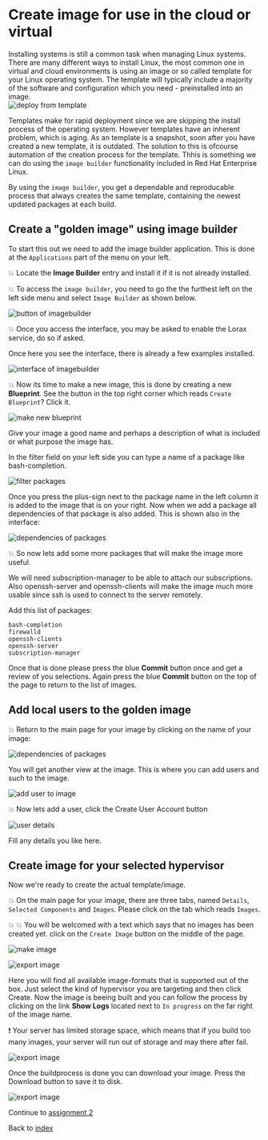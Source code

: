 # Create image for use in the cloud or virtual

Installing systems is still a common task when managing Linux systems. There are many different ways to install Linux, the most common one in virtual and cloud environments is using an image or so called template for your Linux operating system. The template will typically include a majority of the software and configuration which you need - preinstalled into an image.   
![deploy from template](images/vmware_template.jpg)

Templates make for rapid deployment since we are skipping the install process of the operating system. However templates have an inherent problem, which is aging. As an template is a snapshot, soon after you have created a new template, it is outdated. The solution to this is ofcourse automation of the creation process for the template. Thhis is something we can do using the ```image builder``` functionality included in Red Hat Enterprise Linux.

By using the ```image builder```, you get a dependable and reproducable process that always creates the same template, containing the newest updated packages at each build.

## Create a "golden image" using image builder
To start this out we need to add the image builder application. This is done at the ```Applications``` part of the menu on your left.

:boom: Locate the **Image Builder** entry and install it if it is not already installed.

:boom: To access the ```image builder```, you need to go the the furthest left on the left side menu and select ```Image Builder``` as shown below.

![button of imagebuilder](images/lorax.png)

:boom: Once you access the interface, you may be asked to enable the Lorax service, do so if asked.

Once here you see the interface, there is already a few examples installed.

![interface of imagebuilder](images/interface_imagebuilder.png)

:boom: Now its time to make a new image, this is done by creating a new **Blueprint**. See the button in the top right corner which reads  ```Create Blueprint```? Click it.

![make new blueprint](images/interface_newblueprint.png)

Give your image a good name and perhaps a description of what is included or what purpose the image has.

In the filter field on your left side you can type a name of a package like bash-completion.

![filter packages](images/interface_addpackage.png)

Once you press the plus-sign next to the package name in the left column it is added to the image that is on your right. Now when we add a package all dependencies of that package is also added. This is shown also in the interface:

![dependencies of packages](images/interface_dependencies.png)

:boom: So now lets add some more packages that will make the image more useful.

We will need subscription-manager to be able to attach our subscriptions. Also openssh-server and openssh-clients will make the image much more usable since ssh is used to connect to the server remotely.

Add this list of packages:

```
bash-completion
firewalld
openssh-clients
openssh-server
subscription-manager
```
Once that is done please press the blue **Commit** button once and get a review of you selections. Again press the blue **Commit** button on the top of the page to return to the list of images.

## Add local users to the golden image

:boom: Return to the main page for your image by clicking on the name of your image:

![dependencies of packages](images/interface_myimage.png)

You will get another view at the image. This is where you can add users and such to the image.

![add user to image](images/interface_adduserimage.png)

:boom: Now lets add a user, click the Create User Account button

![user details](images/interface_userdetails.png)

Fill any details you like here. 

## Create image for your selected hypervisor

Now we're ready to create the actual template/image. 

:boom: On the main page for your image, there are three tabs, named ```Details```, ```Selected Components``` and ```Images```. Please click on the tab which reads ```Images```.

:boom: :boom: You will be welcomed with a text which says that no images has been created yet. click on the ```Create Image``` button on the middle of the page.

![make image](images/interface_newimage.png)

![export image](images/interface_imageoptions.png)

Here you will find all available image-formats that is supported out of the box. Just select the kind of hypervisor you are targeting and then click Create. Now the image is beeing built and you can follow the process by clicking on the link **Show Logs** located next to ```In progress``` on the far right of the image name.

:exclamation: Your server has limited storage space, which means that if you build too many images, your server will run out of storage and may there after fail.

![export image](images/interface_imagebuilderlogs.png)

Once the buildprocess is done you can download your image. Press the Download button to save it to disk.

![export image](images/interface_downloadimage.png)

Continue to [assignment 2](assign2.md)

Back to [index](thews.md)